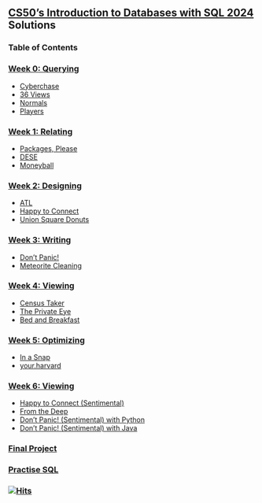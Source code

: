 ## [**CS50’s Introduction to Databases with SQL 2024**](https://cs50.harvard.edu/sql/2024/) Solutions

### Table of Contents
### [Week 0: Querying](https://cs50.harvard.edu/sql/2024/weeks/0/)
- [Cyberchase](https://github.com/Neeraj303/CS50-SQL/tree/main/week_0/cyberchase)
- [36 Views](https://github.com/Neeraj303/CS50-SQL/tree/main/week_0/views)
- [Normals]()
- [Players](https://github.com/Neeraj303/CS50-SQL/tree/main/week_0/players)

### [Week 1: Relating](https://cs50.harvard.edu/sql/2024/weeks/1/)
- [Packages, Please](https://github.com/Neeraj303/CS50-SQL/tree/main/week_1/packages)
- [DESE](https://github.com/Neeraj303/CS50-SQL/tree/main/week_1/dese)
- [Moneyball](https://github.com/Neeraj303/CS50-SQL/tree/main/week_1/moneyball)

### [Week 2: Designing](https://cs50.harvard.edu/sql/2024/weeks/2/)
- [ATL](https://github.com/Neeraj303/CS50-SQL/tree/main/week_2/atl)
- [Happy to Connect](https://github.com/Neeraj303/CS50-SQL/tree/main/week_2/connect)
- [Union Square Donuts](https://github.com/Neeraj303/CS50-SQL/tree/main/week_2/donuts)

### [Week 3: Writing](https://cs50.harvard.edu/sql/2024/weeks/3/)
- [Don’t Panic!](https://github.com/Neeraj303/CS50-SQL/tree/main/week_3/dont-panic)
- [Meteorite Cleaning](https://github.com/Neeraj303/CS50-SQL/tree/main/week_3/meteorites)

### [Week 4: Viewing](https://cs50.harvard.edu/sql/2024/weeks/4/)
- [Census Taker](https://github.com/Neeraj303/CS50-SQL/tree/main/week_4/census)
- [The Private Eye](https://github.com/Neeraj303/CS50-SQL/tree/main/week_4/private)
- [Bed and Breakfast](https://github.com/Neeraj303/CS50-SQL/tree/main/week_4/bnb)

### [Week 5: Optimizing](https://cs50.harvard.edu/sql/2024/weeks/5/)
- [In a Snap](https://github.com/Neeraj303/CS50-SQL/tree/main/week_5/snap)
- [your.harvard](https://github.com/Neeraj303/CS50-SQL/tree/main/week_5/harvard)

### [Week 6: Viewing](https://cs50.harvard.edu/sql/2024/weeks/6/)
- [Happy to Connect (Sentimental)]()
- [From the Deep]()
- [Don’t Panic! (Sentimental) with Python]()
- [Don’t Panic! (Sentimental) with Java]()

### [Final Project](https://cs50.harvard.edu/sql/2024/project/)
### [Practise SQL](https://github.com/Neeraj303/CS50-SQL/tree/main/extra)

### [![Hits](https://hits.seeyoufarm.com/api/count/incr/badge.svg?url=https%3A%2F%2Fgithub.com%2FNeeraj303%2FCS50-SQL&count_bg=%230A56D5&title_bg=%23555555&icon=&icon_color=%23E7E7E7&title=hits&edge_flat=false)](https://hits.seeyoufarm.com)
